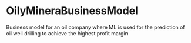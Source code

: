 # OilyMineraBusinessModel
Business model for an oil company where ML is used for the prediction of oil well drilling to achieve the highest profit margin

